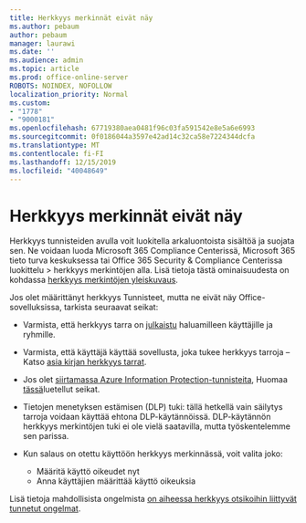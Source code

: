 ```yaml
---
title: Herkkyys merkinnät eivät näy
ms.author: pebaum
author: pebaum
manager: laurawi
ms.date: ''
ms.audience: admin
ms.topic: article
ms.prod: office-online-server
ROBOTS: NOINDEX, NOFOLLOW
localization_priority: Normal
ms.custom:
- "1778"
- "9000181"
ms.openlocfilehash: 67719380aea0481f96c03fa591542e8e5a6e6993
ms.sourcegitcommit: 0f0186044a3597e42ad14c32ca58e7224344dcfa
ms.translationtype: MT
ms.contentlocale: fi-FI
ms.lasthandoff: 12/15/2019
ms.locfileid: "40048649"
---
```

# <a name="sensitivity-labels-not-appearing"></a>Herkkyys merkinnät eivät näy

Herkkyys tunnisteiden avulla voit luokitella arkaluontoista sisältöä ja suojata sen. Ne voidaan luoda Microsoft 365 Compliance Centerissä, Microsoft 365 tieto turva keskuksessa tai Office 365 Security & Compliance Centerissa luokittelu > herkkyys merkintöjen alla. Lisä tietoja tästä ominaisuudesta on kohdassa [herkkyys merkintöjen yleiskuvaus](https://docs.microsoft.com/office365/securitycompliance/sensitivity-labels).

Jos olet määrittänyt herkkyys Tunnisteet, mutta ne eivät näy Office-sovelluksissa, tarkista seuraavat seikat:

- Varmista, että herkkyys tarra on [julkaistu](https://docs.microsoft.com/Office365/SecurityCompliance/sensitivity-labels#what-label-policies-can-do) haluamilleen käyttäjille ja ryhmille.

- Varmista, että käyttäjä käyttää sovellusta, joka tukee herkkyys tarroja – Katso [asia kirjan herkkyys tarrat](https://support.office.com/article/apply-sensitivity-labels-to-your-documents-and-email-within-office-2f96e7cd-d5a4-403b-8bd7-4cc636bae0f9?ad=US&ui=en-US&rs=en-US#bkmk_whereavailable).

- Jos olet [siirtamassa Azure Information Protection-tunnisteita](https://docs.microsoft.com/azure/information-protection/configure-policy-migrate-labels), Huomaa [tässä](https://docs.microsoft.com/azure/information-protection/configure-policy-migrate-labels#considerations-for-unified-labels)luetellut seikat.

- Tietojen menetyksen estämisen (DLP) tuki: tällä hetkellä vain säilytys tarroja voidaan käyttää ehtona DLP-käytännöissä.  DLP-käytännön herkkyys merkintöjen tuki ei ole vielä saatavilla, mutta työskentelemme sen parissa.

- Kun salaus on otettu käyttöön herkkyys merkinnässä, voit valita joko:
    - Määritä käyttö oikeudet nyt
    - Anna käyttäjien määrittää käyttö oikeuksia


Lisä tietoja mahdollisista ongelmista [on aiheessa herkkyys otsikoihin liittyvät tunnetut ongelmat](https://support.office.com/article/known-issues-with-sensitivity-labels-in-office-b169d687-2bbd-4e21-a440-7da1b2743edc).